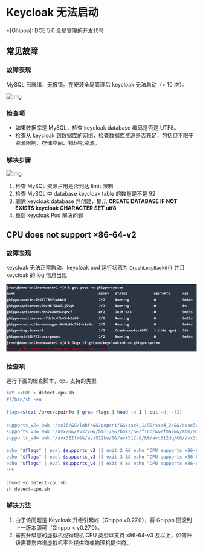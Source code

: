 # Keycloak 无法启动

*[Ghippo]: DCE 5.0 全局管理的开发代号

## 常见故障

### 故障表现

MySQL 已就绪，无报错。在安装全局管理后 keycloak 无法启动（> 10 次）。

![img](https://docs.daocloud.io/daocloud-docs-images/docs/reference/images/restart01.png)

### 检查项

- 如果数据库是 MySQL，检查 keycloak database 编码是否是 UTF8。
- 检查从 keycloak 到数据库的网络，检查数据库资源是否充足，包括但不限于资源限制、存储空间、物理机资源。

### 解决步骤

![img](https://docs.daocloud.io/daocloud-docs-images/docs/reference/images/restart02.png)

1. 检查 MySQL 资源占用是否到达 limit 限制
2. 检查 MySQL 中 database keycloak table 的数量是不是 92
3. 删除 keycloak database 并创建，提示 **CREATE DATABASE IF NOT EXISTS keycloak CHARACTER SET utf8**
4. 重启 keycloak Pod 解决问题

## CPU does not support ×86-64-v2

### 故障表现

keycloak 无法正常启动，keycloak pod 运行状态为 `CrashLoopBackOff` 并且 keycloak 的 log 信息出现

![img.png](../images/14.png)

### 检查项

运行下面的检查脚本，cpu 支持的类型

```bash
cat <<EOF > detect-cpu.sh
#!/bin/sh -eu

flags=$(cat /proc/cpuinfo | grep flags | head -n 1 | cut -d: -f2)

supports_v2='awk "/cx16/&&/lahf/&&/popcnt/&&/sse4_1/&&/sse4_2/&&/ssse3/ {found=1} END {exit !found}"'
supports_v3='awk "/avx/&&/avx2/&&/bmi1/&&/bmi2/&&/f16c/&&/fma/&&/abm/&&/movbe/&&/xsave/ {found=1} END {exit !found}"'
supports_v4='awk "/avx512f/&&/avx512bw/&&/avx512cd/&&/avx512dq/&&/avx512vl/ {found=1} END {exit !found}"'

echo "$flags" | eval $supports_v2 || exit 2 && echo "CPU supports x86-64-v2"
echo "$flags" | eval $supports_v3 || exit 3 && echo "CPU supports x86-64-v3"
echo "$flags" | eval $supports_v4 || exit 4 && echo "CPU supports x86-64-v4"
EOF

chmod +x detect-cpu.sh
sh detect-cpu.sh
```

### 解决方法

1. 由于该问题是 Keycloak 升级引起的（Ghippo v0.27.0），将 Ghippo 回滚到上一版本即可（Ghippo < v0.27.0）。
2. 需要升级您的虚拟机或物理机 CPU 类型以支持 x86-64-v3 及以上，如何升级需要您咨询虚拟机平台提供商或物理机提供商。
